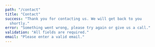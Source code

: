 ```yaml
---
path: "/contact"
title: "Contact"
success: "Thank you for contacting us. We will get back to you
  shortly."
error: "Something went wrong, please try again or give us a call."
validation: "All fields are required."
email: "Please enter a valid email."
---
```

